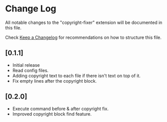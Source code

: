 # Change Log

All notable changes to the "copyright-fixer" extension will be documented in this file.

Check [Keep a Changelog](http://keepachangelog.com/) for recommendations on how to structure this file.

## [0.1.1]

- Initial release
- Read config files.
- Adding copyright text to each file if there isn't text on top of it.
- Fix empty lines after the copyright block.

## [0.2.0]

- Execute command before & after copyright fix.
- Improved copyright block find feature.
